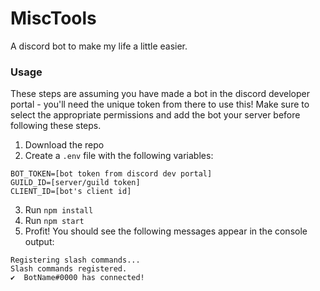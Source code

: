 # MiscTools
A discord bot to make my life a little easier.

### Usage
These steps are assuming you have made a bot in the discord developer portal - you'll need the unique token from there to use this! Make sure to select the appropriate permissions and add the bot your server before following these steps.
1. Download the repo
2. Create a `.env` file with the following variables:
```
BOT_TOKEN=[bot token from discord dev portal]
GUILD_ID=[server/guild token]
CLIENT_ID=[bot's client id]
```
3. Run `npm install`
4. Run `npm start`
5. Profit! You should see the following messages appear in the console output:
```
Registering slash commands...
Slash commands registered.
✔️  BotName#0000 has connected!
```
